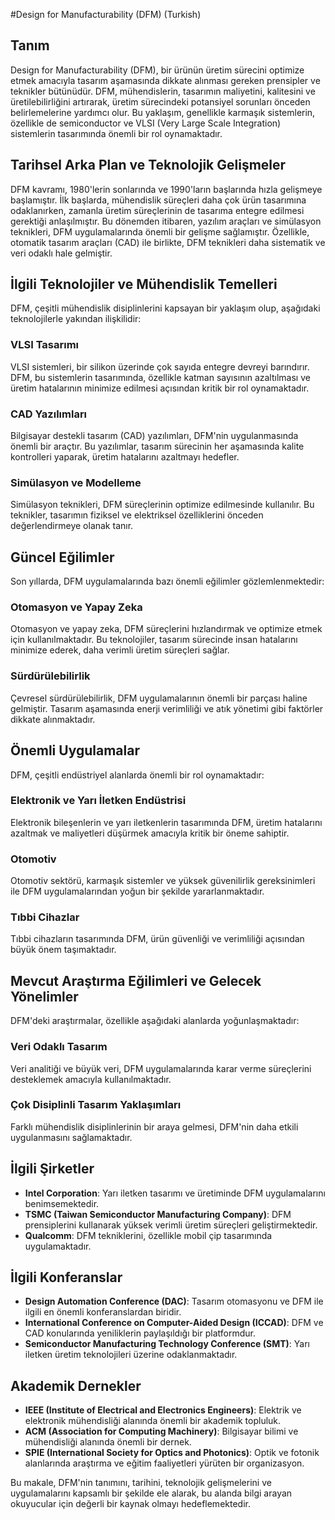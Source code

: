 #Design for Manufacturability (DFM) (Turkish)

## Tanım

Design for Manufacturability (DFM), bir ürünün üretim sürecini optimize etmek amacıyla tasarım aşamasında dikkate alınması gereken prensipler ve teknikler bütünüdür. DFM, mühendislerin, tasarımın maliyetini, kalitesini ve üretilebilirliğini artırarak, üretim sürecindeki potansiyel sorunları önceden belirlemelerine yardımcı olur. Bu yaklaşım, genellikle karmaşık sistemlerin, özellikle de semiconductor ve VLSI (Very Large Scale Integration) sistemlerin tasarımında önemli bir rol oynamaktadır.

## Tarihsel Arka Plan ve Teknolojik Gelişmeler

DFM kavramı, 1980'lerin sonlarında ve 1990'ların başlarında hızla gelişmeye başlamıştır. İlk başlarda, mühendislik süreçleri daha çok ürün tasarımına odaklanırken, zamanla üretim süreçlerinin de tasarıma entegre edilmesi gerektiği anlaşılmıştır. Bu dönemden itibaren, yazılım araçları ve simülasyon teknikleri, DFM uygulamalarında önemli bir gelişme sağlamıştır. Özellikle, otomatik tasarım araçları (CAD) ile birlikte, DFM teknikleri daha sistematik ve veri odaklı hale gelmiştir.

## İlgili Teknolojiler ve Mühendislik Temelleri

DFM, çeşitli mühendislik disiplinlerini kapsayan bir yaklaşım olup, aşağıdaki teknolojilerle yakından ilişkilidir:

### VLSI Tasarımı

VLSI sistemleri, bir silikon üzerinde çok sayıda entegre devreyi barındırır. DFM, bu sistemlerin tasarımında, özellikle katman sayısının azaltılması ve üretim hatalarının minimize edilmesi açısından kritik bir rol oynamaktadır.

### CAD Yazılımları

Bilgisayar destekli tasarım (CAD) yazılımları, DFM'nin uygulanmasında önemli bir araçtır. Bu yazılımlar, tasarım sürecinin her aşamasında kalite kontrolleri yaparak, üretim hatalarını azaltmayı hedefler.

### Simülasyon ve Modelleme

Simülasyon teknikleri, DFM süreçlerinin optimize edilmesinde kullanılır. Bu teknikler, tasarımın fiziksel ve elektriksel özelliklerini önceden değerlendirmeye olanak tanır.

## Güncel Eğilimler

Son yıllarda, DFM uygulamalarında bazı önemli eğilimler gözlemlenmektedir:

### Otomasyon ve Yapay Zeka

Otomasyon ve yapay zeka, DFM süreçlerini hızlandırmak ve optimize etmek için kullanılmaktadır. Bu teknolojiler, tasarım sürecinde insan hatalarını minimize ederek, daha verimli üretim süreçleri sağlar.

### Sürdürülebilirlik

Çevresel sürdürülebilirlik, DFM uygulamalarının önemli bir parçası haline gelmiştir. Tasarım aşamasında enerji verimliliği ve atık yönetimi gibi faktörler dikkate alınmaktadır.

## Önemli Uygulamalar

DFM, çeşitli endüstriyel alanlarda önemli bir rol oynamaktadır:

### Elektronik ve Yarı İletken Endüstrisi

Elektronik bileşenlerin ve yarı iletkenlerin tasarımında DFM, üretim hatalarını azaltmak ve maliyetleri düşürmek amacıyla kritik bir öneme sahiptir.

### Otomotiv

Otomotiv sektörü, karmaşık sistemler ve yüksek güvenilirlik gereksinimleri ile DFM uygulamalarından yoğun bir şekilde yararlanmaktadır.

### Tıbbi Cihazlar

Tıbbi cihazların tasarımında DFM, ürün güvenliği ve verimliliği açısından büyük önem taşımaktadır.

## Mevcut Araştırma Eğilimleri ve Gelecek Yönelimler

DFM'deki araştırmalar, özellikle aşağıdaki alanlarda yoğunlaşmaktadır:

### Veri Odaklı Tasarım

Veri analitiği ve büyük veri, DFM uygulamalarında karar verme süreçlerini desteklemek amacıyla kullanılmaktadır.

### Çok Disiplinli Tasarım Yaklaşımları

Farklı mühendislik disiplinlerinin bir araya gelmesi, DFM'nin daha etkili uygulanmasını sağlamaktadır.

## İlgili Şirketler

- **Intel Corporation**: Yarı iletken tasarımı ve üretiminde DFM uygulamalarını benimsemektedir.
- **TSMC (Taiwan Semiconductor Manufacturing Company)**: DFM prensiplerini kullanarak yüksek verimli üretim süreçleri geliştirmektedir.
- **Qualcomm**: DFM tekniklerini, özellikle mobil çip tasarımında uygulamaktadır.

## İlgili Konferanslar

- **Design Automation Conference (DAC)**: Tasarım otomasyonu ve DFM ile ilgili en önemli konferanslardan biridir.
- **International Conference on Computer-Aided Design (ICCAD)**: DFM ve CAD konularında yeniliklerin paylaşıldığı bir platformdur.
- **Semiconductor Manufacturing Technology Conference (SMT)**: Yarı iletken üretim teknolojileri üzerine odaklanmaktadır.

## Akademik Dernekler

- **IEEE (Institute of Electrical and Electronics Engineers)**: Elektrik ve elektronik mühendisliği alanında önemli bir akademik topluluk.
- **ACM (Association for Computing Machinery)**: Bilgisayar bilimi ve mühendisliği alanında önemli bir dernek.
- **SPIE (International Society for Optics and Photonics)**: Optik ve fotonik alanlarında araştırma ve eğitim faaliyetleri yürüten bir organizasyon.

Bu makale, DFM'nin tanımını, tarihini, teknolojik gelişmelerini ve uygulamalarını kapsamlı bir şekilde ele alarak, bu alanda bilgi arayan okuyucular için değerli bir kaynak olmayı hedeflemektedir.
